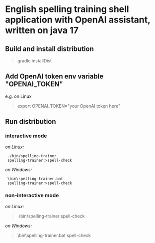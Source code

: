 # English spelling training shell application with OpenAI assistant, written on java 17

## Build and install distribution

> gradle installDist

## Add OpenAI token env variable "OPENAI_TOKEN"
e.g. on Linux
> export OPENAI_TOKEN="your OpenAI token here"

## Run distribution

### interactive mode

*on Linux:*
```
 ./bin/spelling-trainer
 spelling-trainer:>spell-check
```

*on Windows:*
```
 \bin\spelling-trainer.bat
 spelling-trainer:>spell-check
```

### non-interactive mode

*on Linux:*
> ./bin/spelling-trainer spell-check

*on Windows:*
> \bin\spelling-trainer.bat spell-check
